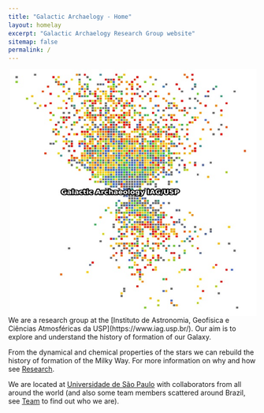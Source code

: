 ```yaml
---
title: "Galactic Archaelogy - Home"
layout: homelay
excerpt: "Galactic Archaelogy Research Group website"
sitemap: false
permalink: /
---
```


<img align="right"  width="500" height="500" src="/images/Galactic_Archaelogy2.jpeg">
We are a research group at the [Instituto de Astronomia, Geofísica e Ciências Atmosféricas da USP](https://www.iag.usp.br/). Our aim is to explore and understand the history of formation of our Galaxy.

From the dynamical and chemical properties of the stars we can rebuild the history of formation of the Milky Way. For more information on why and how see [Research](research).

We are located at [Universidade de São Paulo](https://www5.usp.br/) with collaborators from all around the world (and also some team members scattered around Brazil, see [Team](team) to find out who we are).
